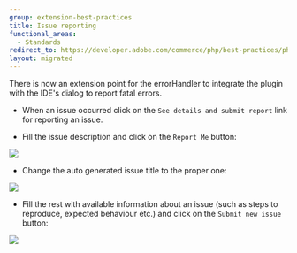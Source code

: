 ```yaml
---
group: extension-best-practices
title: Issue reporting
functional_areas:
  - Standards
redirect_to: https://developer.adobe.com/commerce/php/best-practices/phpstorm/issue-reporting/
layout: migrated
---
```


There is now an extension point for the errorHandler to integrate the plugin with the IDE's dialog to report fatal errors.

*  When an issue occurred click on the `See details and submit report` link for reporting an issue.

*  Fill the issue description and click on the `Report Me` button:

![]({{site.baseurl}}/common/images/phpstorm/report-me.png)

*  Change the auto generated issue title to the proper one:

![]({{site.baseurl}}/common/images/phpstorm/issue-title.png)

*  Fill the rest with available information about an issue (such as steps to reproduce, expected behaviour etc.) and click on the `Submit new issue` button:

![]({{site.baseurl}}/common/images/phpstorm/issue-description.png)
